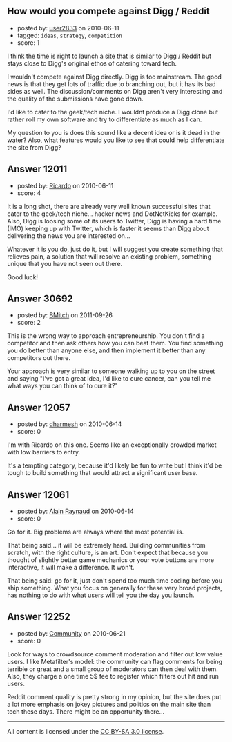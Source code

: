 ## How would you compete against Digg / Reddit

- posted by: [user2833](https://stackexchange.com/users/-1/2833-user2833) on 2010-06-11
- tagged: `ideas`, `strategy`, `competition`
- score: 1

I think the time is right to launch a site that is similar to Digg / Reddit but stays close to Digg's original ethos of catering toward tech.

I wouldn't compete against Digg directly. Digg is too mainstream. The good news is that they get lots of traffic due to branching out, but it has its bad sides as well. The discussion/comments on Digg aren't very interesting and the quality of the submissions have gone down.

I'd like to cater to the geek/tech niche. I wouldnt produce a Digg clone but rather roll my own software and try to differentiate as much as I can.

My question to you is does this sound like a decent idea or is it dead in the water?
Also, what features would you like to see that could help differentiate the site from Digg?


## Answer 12011

- posted by: [Ricardo](https://stackexchange.com/users/-1/42-ricardo) on 2010-06-11
- score: 4

It is a long shot, there are already very well known successful sites that cater to the geek/tech niche... hacker news and DotNetKicks for example. Also, Digg is loosing some of its users to Twitter, Digg is having a hard time (IMO) keeping up with Twitter, which is faster it seems than Digg about delivering the news you are interested on...

Whatever it is you do, just do it, but I will suggest you create something that relieves pain, a solution that will resolve an existing problem, something unique that you have not seen out there.

Good luck!


## Answer 30692

- posted by: [BMitch](https://stackexchange.com/users/-1/11142-bmitch) on 2011-09-26
- score: 2

This is the wrong way to approach entrepreneurship. You don't find a competitor and then ask others how you can beat them. You find something you do better than anyone else, and then implement it better than any competitors out there.

Your approach is very similar to someone walking up to you on the street and saying "I've got a great idea, I'd like to cure cancer, can you tell me what ways you can think of to cure it?"


## Answer 12057

- posted by: [dharmesh](https://stackexchange.com/users/-1/4-dharmesh) on 2010-06-14
- score: 0

I'm with Ricardo on this one.  Seems like an exceptionally crowded market with low barriers to entry.

It's a tempting category, because it'd likely be fun to write but I think it'd be tough to build something that would attract a significant user base.


## Answer 12061

- posted by: [Alain Raynaud](https://stackexchange.com/users/-1/502-alain-raynaud) on 2010-06-14
- score: 0

Go for it. Big problems are always where the most potential is.

That being said... it will be extremely hard. Building communities from scratch, with the right culture, is an art. Don't expect that because you thought of slightly better game mechanics or your vote buttons are more interactive, it will make a difference. It won't.

That being said: go for it, just don't spend too much time coding before you ship something. What you focus on generally for these very broad projects, has nothing to do with what users will tell you the day you launch.


## Answer 12252

- posted by: [Community](https://stackexchange.com/users/-1/-1-community) on 2010-06-21
- score: 0

Look for ways to crowdsource comment moderation and filter out low value users.  I like Metafilter's model: the community can flag comments for being terrible or great and a small group of moderators can then deal with them.  Also, they charge a one time 5$ fee to register which filters out hit and run users.

Reddit comment quality is pretty strong in my opinion, but the site does put a lot more emphasis on jokey pictures and politics on the main site than tech these days.  There might be an opportunity there...



---

All content is licensed under the [CC BY-SA 3.0 license](https://creativecommons.org/licenses/by-sa/3.0/).
